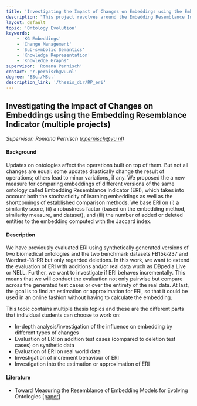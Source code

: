 ```yaml
---
title: 'Investigating the Impact of Changes on Embeddings using the Embedding Resemblance Indicator (multiple projects)'
description: "This project revolves around the Embedding Resemblance Indicator (ERI) that is used to measure ontology updates' impact through embeddings, aiming for real-time application by expanding evaluations with real data."
layout: default
topic: 'Ontology Evolution' 
keywords: 
    - 'KG Embeddings'
    - 'Change Management'
    - 'Sub-symbolic Semantics'
    - 'Knowledge Representation'
    - 'Knowledge Graphs'
supervisor: 'Romana Pernisch'
contact: 'r.pernisch@vu.nl'
degree: 'BSc./MSc.'
description_link: '/thesis_dir/RP_eri'
---
```


## Investigating the Impact of Changes on Embeddings using the Embedding Resemblance Indicator (multiple projects)
*Supervisor: Romana Pernisch (r.pernisch@vu.nl)*

#### Background
Updates on ontologies affect the operations built on top of them. But not all changes are equal: some updates drastically change the result of operations; others lead to minor variations, if any. We proposed the a new measure for comparing embeddings of different versions of the same ontology called Embedding Resemblance Indicator (ERI), which takes into account both the stochasticity of learning embeddings as well as the shortcomings of established comparison methods. We base ERI on (i) a similarity score, (ii) a robustness factor (based on the embedding method, similarity measure, and dataset), and (iii) the number of added or deleted entities to the embedding computed with the Jaccard index.

#### Description
We have previously evaluated ERI using synthetically generated versions of two biomedical ontologies and the two benchmark datasets FB15k-237 and Wordnet-18-RR but only regarded deletions. In this work, we want to extend the evaluation of ERI with additions and/or real data wuch as DBpedia Live or NELL. Further, we want to investigate if ERI behaves incrementally. This means that we will conduct the evaluation not only pairwise but compare across the generated test cases or over the entirety of the real data. At last, the goal is to find an estimation or approximation for ERI, so that it could be used in an online fashion without having to calculate the embedding.

This topic contains multiple thesis topics and these are the different parts that individual students can choose to work on:
- In-depth analysis/investigation of the influence on embedding by different types of changes
- Evaluation of ERI on addition test cases (compared to deletion test cases) on synthetic data
- Evaluation of ERI on real world data
- Investigation of increment behaviour of ERI
- Investigation into the estimation or approximation of ERI

#### Literature
- Toward Measuring the Resemblance of Embedding Models for Evolving Ontologies [<a href="https://doi.org/10.1145/3460210.3493540">paper</a>]
